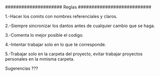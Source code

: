 ##################### Reglas ###########################

1.-Hacer los comits con nombres referenciales y claros.

2.-Siempre sincronizar los dantos antes de cualquier cambio que se haga.

3.-Comenta lo mejor posible el codigo.

4.-Intentar trabajar solo en lo que te corresponde.

5.-Trabajar solo en la carpeta del proyecto, evitar trabajar proyectos personales en la mmisma carpeta. 


Sugerencias ??? 
